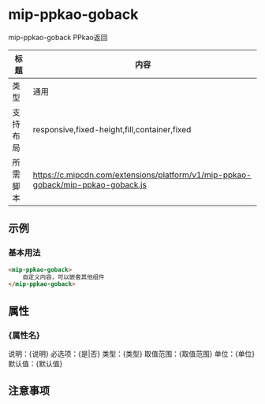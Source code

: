 # mip-ppkao-goback

mip-ppkao-goback PPkao返回

标题|内容
----|----
类型|通用
支持布局|responsive,fixed-height,fill,container,fixed
所需脚本|https://c.mipcdn.com/extensions/platform/v1/mip-ppkao-goback/mip-ppkao-goback.js

## 示例

### 基本用法
```html
<mip-ppkao-goback>
    自定义内容，可以嵌套其他组件
</mip-ppkao-goback>
```

## 属性

### {属性名}

说明：{说明}
必选项：{是|否}
类型：{类型}
取值范围：{取值范围}
单位：{单位}
默认值：{默认值}

## 注意事项

